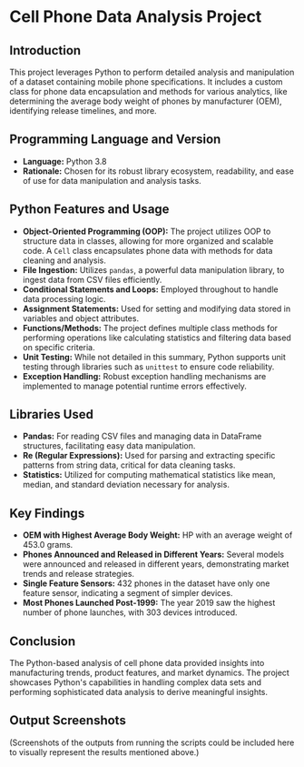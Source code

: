 # Cell Phone Data Analysis Project

## Introduction
This project leverages Python to perform detailed analysis and manipulation of a dataset containing mobile phone specifications. It includes a custom class for phone data encapsulation and methods for various analytics, like determining the average body weight of phones by manufacturer (OEM), identifying release timelines, and more.

## Programming Language and Version
- **Language:** Python 3.8
- **Rationale:** Chosen for its robust library ecosystem, readability, and ease of use for data manipulation and analysis tasks.

## Python Features and Usage
- **Object-Oriented Programming (OOP):** The project utilizes OOP to structure data in classes, allowing for more organized and scalable code. A `Cell` class encapsulates phone data with methods for data cleaning and analysis.
- **File Ingestion:** Utilizes `pandas`, a powerful data manipulation library, to ingest data from CSV files efficiently.
- **Conditional Statements and Loops:** Employed throughout to handle data processing logic.
- **Assignment Statements:** Used for setting and modifying data stored in variables and object attributes.
- **Functions/Methods:** The project defines multiple class methods for performing operations like calculating statistics and filtering data based on specific criteria.
- **Unit Testing:** While not detailed in this summary, Python supports unit testing through libraries such as `unittest` to ensure code reliability.
- **Exception Handling:** Robust exception handling mechanisms are implemented to manage potential runtime errors effectively.

## Libraries Used
- **Pandas:** For reading CSV files and managing data in DataFrame structures, facilitating easy data manipulation.
- **Re (Regular Expressions):** Used for parsing and extracting specific patterns from string data, critical for data cleaning tasks.
- **Statistics:** Utilized for computing mathematical statistics like mean, median, and standard deviation necessary for analysis.

## Key Findings
- **OEM with Highest Average Body Weight:** HP with an average weight of 453.0 grams.
- **Phones Announced and Released in Different Years:** Several models were announced and released in different years, demonstrating market trends and release strategies.
- **Single Feature Sensors:** 432 phones in the dataset have only one feature sensor, indicating a segment of simpler devices.
- **Most Phones Launched Post-1999:** The year 2019 saw the highest number of phone launches, with 303 devices introduced.

## Conclusion
The Python-based analysis of cell phone data provided insights into manufacturing trends, product features, and market dynamics. The project showcases Python's capabilities in handling complex data sets and performing sophisticated data analysis to derive meaningful insights.

## Output Screenshots
(Screenshots of the outputs from running the scripts could be included here to visually represent the results mentioned above.)

